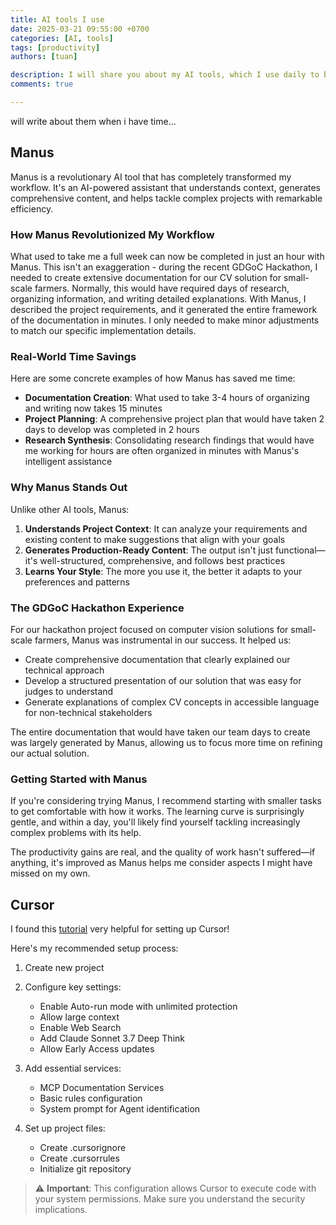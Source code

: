 ```yaml
---
title: AI tools I use
date: 2025-03-21 09:55:00 +0700
categories: [AI, tools]
tags: [productivity]
authors: [tuan]

description: I will share you about my AI tools, which I use daily to boost my productivity.
comments: true

---  
```


will write about them when i have time...
## Manus

Manus is a revolutionary AI tool that has completely transformed my workflow. It's an AI-powered assistant that understands context, generates comprehensive content, and helps tackle complex projects with remarkable efficiency.

### How Manus Revolutionized My Workflow

What used to take me a full week can now be completed in just an hour with Manus. This isn't an exaggeration - during the recent GDGoC Hackathon, I needed to create extensive documentation for our CV solution for small-scale farmers. Normally, this would have required days of research, organizing information, and writing detailed explanations. With Manus, I described the project requirements, and it generated the entire framework of the documentation in minutes. I only needed to make minor adjustments to match our specific implementation details.

### Real-World Time Savings

Here are some concrete examples of how Manus has saved me time:

- **Documentation Creation**: What used to take 3-4 hours of organizing and writing now takes 15 minutes
- **Project Planning**: A comprehensive project plan that would have taken 2 days to develop was completed in 2 hours
- **Research Synthesis**: Consolidating research findings that would have me working for hours are often organized in minutes with Manus's intelligent assistance

### Why Manus Stands Out

Unlike other AI tools, Manus:

1. **Understands Project Context**: It can analyze your requirements and existing content to make suggestions that align with your goals
2. **Generates Production-Ready Content**: The output isn't just functional—it's well-structured, comprehensive, and follows best practices
3. **Learns Your Style**: The more you use it, the better it adapts to your preferences and patterns

### The GDGoC Hackathon Experience

For our hackathon project focused on computer vision solutions for small-scale farmers, Manus was instrumental in our success. It helped us:

- Create comprehensive documentation that clearly explained our technical approach
- Develop a structured presentation of our solution that was easy for judges to understand
- Generate explanations of complex CV concepts in accessible language for non-technical stakeholders

The entire documentation that would have taken our team days to create was largely generated by Manus, allowing us to focus more time on refining our actual solution.

### Getting Started with Manus

If you're considering trying Manus, I recommend starting with smaller tasks to get comfortable with how it works. The learning curve is surprisingly gentle, and within a day, you'll likely find yourself tackling increasingly complex problems with its help.

The productivity gains are real, and the quality of work hasn't suffered—if anything, it's improved as Manus helps me consider aspects I might have missed on my own.


## Cursor
I found this [tutorial](https://github.com/dereknguyen269/cursor-best-practices) very helpful for setting up Cursor!

Here's my recommended setup process:

1. Create new project
2. Configure key settings:
   - Enable Auto-run mode with unlimited protection
   - Allow large context
   - Enable Web Search
   - Add Claude Sonnet 3.7 Deep Think
   - Allow Early Access updates
   
3. Add essential services:
   - MCP Documentation Services
   - Basic rules configuration
   - System prompt for Agent identification
   
4. Set up project files:
   - Create .cursorignore
   - Create .cursorrules
   - Initialize git repository

> ⚠️ **Important**: This configuration allows Cursor to execute code with your system permissions. Make sure you understand the security implications.
